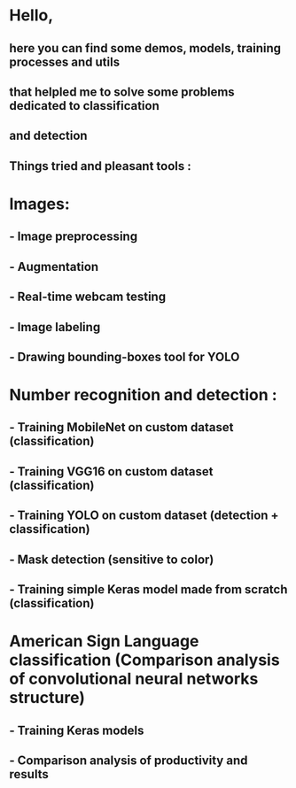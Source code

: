 # Hello,
## here you can find some demos, models, training processes and utils
## that helpled me to solve some problems dedicated to classification
## and detection
## 
## Things tried and pleasant tools :
## 
# Images:
## 
## - Image preprocessing
## - Augmentation
## - Real-time webcam testing
## - Image labeling
## - Drawing bounding-boxes tool for YOLO
## 
# Number recognition and detection :
##
## - Training MobileNet on custom dataset (classification)
## - Training VGG16 on custom dataset (classification)
## - Training YOLO on custom dataset (detection + classification)
## - Mask detection (sensitive to color)
## - Training simple Keras model made from scratch (classification)
##
## 
# American Sign Language classification  (Comparison analysis of convolutional neural networks structure)
## - Training Keras models
## - Comparison analysis of productivity and results
